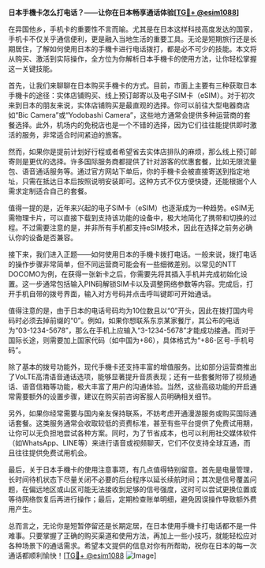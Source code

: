 **日本手機卡怎么打电话？——让你在日本畅享通话体验[[TG💪+ @esim1088](https://t.me/s/esim1088)]**

在异国他乡，手机卡的重要性不言而喻。尤其是在日本这样科技高度发达的国家，手机卡不仅关乎通信便利，更是融入当地生活的重要工具。无论是短期旅行还是长期居住，了解如何使用日本的手機卡进行电话拨打，都是必不可少的技能。本文将从购买、激活到实际操作，全方位为你解析日本手機卡的使用方法，让你轻松掌握这一关键技能。

首先，让我们来聊聊在日本购买手機卡的方式。目前，市面上主要有三种获取日本手機卡的途径：实体店铺购买、线上预订邮寄以及电子SIM卡（eSIM）。对于初次来到日本的朋友来说，实体店铺购买是最直观的选择。你可以前往大型电器商店如“Bic Camera”或“Yodobashi Camera”，这些地方通常会提供多种运营商的套餐选择。此外，机场内的免税店也是一个不错的选择，因为它们往往能提供即时激活的服务，非常适合时间紧迫的旅客。

然而，如果你是提前计划好行程或者希望省去实体店排队的麻烦，那么线上预订邮寄则是更优的选择。许多国际服务商都提供了针对游客的优惠套餐，比如无限流量包、语音通话服务等。通过官方网站下单后，你的手機卡会被直接寄送到指定地址，只需在抵达日本后按照说明安装即可。这种方式不仅方便快捷，还能根据个人需求定制适合自己的套餐。

值得一提的是，近年来兴起的电子SIM卡（eSIM）也逐渐成为一种趋势。eSIM无需物理卡片，可以直接下载到支持该功能的设备中，极大地简化了携带和切换的过程。不过需要注意的是，并非所有手机都支持eSIM技术，因此在选择之前务必确认你的设备是否兼容。

接下来，我们进入正题——如何使用日本的手機卡拨打电话。一般来说，拨打电话的操作步骤非常简单，但不同运营商可能会有一些细微差别。以常见的NTT DOCOMO为例，在获得一张新卡之后，你需要先将其插入手机并完成初始化设置。这一步通常包括输入PIN码解锁SIM卡以及调整网络参数等内容。完成后，打开手机自带的拨号界面，输入对方号码并点击呼叫键即可开始通话。

值得注意的是，由于日本的电话号码均为10位数且以“0”开头，因此在拨打国内号码时必须去掉前缀的“0”。例如，如果你想联系东京某家餐厅，其公布的电话为“03-1234-5678”，那么在手机上应输入“3-1234-5678”才能成功接通。而对于国际长途，则需要加上国家代码（如中国为+86），具体格式为“+86-区号-手机号码”。

除了基本的拨号功能外，现代手機卡还支持丰富的增值服务。比如部分运营商推出了VoLTE高清语音通话选项，能够显著提升音质表现；还有一些套餐附带了视频通话、语音信箱等功能，极大丰富了用户的沟通体验。当然，这些高级功能的开启通常需要额外的设置步骤，建议在购买前咨询客服人员明确相关细节。

另外，如果你经常需要与国内亲友保持联系，不妨考虑开通漫游服务或购买国际通话套餐。这类服务通常会收取较低的资费标准，甚至有些平台提供了免费试用期，让你可以无负担地尝试各种方案。同时，为了节省成本，也可以利用社交媒体软件（如WhatsApp、LINE等）来进行语音或视频聊天，它们不仅支持全球互通，而且往往提供免费试用机会。

最后，关于日本手機卡的使用注意事项，有几点值得特别留意。首先是电量管理，长时间待机状态下尽量关闭不必要的后台程序以延长续航时间；其次是信号覆盖问题，在偏远地区或山区可能无法接收到足够的信号强度，这时可以尝试更换位置或等待网络恢复后再进行操作；最后，定期检查账单明细，避免因误操作导致额外费用产生。

总而言之，无论你是短暂停留还是长期定居，在日本使用手機卡打电话都不是一件难事。只要掌握了正确的购买渠道和使用方法，再加上一些小技巧，就能轻松应对各种场景下的通话需求。希望本文提供的信息对你有所帮助，祝你在日本的每一次通话都顺利愉快！[[TG💪+ @esim1088](https://t.me/s/esim1088) ![Image](https://i.postimg.cc/4NQfJmqS/Snipaste-2025-05-13-00-14-12.png)]